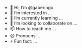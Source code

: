 - 👋 Hi, I’m @gaberingo
- 👀 I’m interested in ...
- 🌱 I’m currently learning ...
- 💞️ I’m looking to collaborate on ...
- 📫 How to reach me ...
- 😄 Pronouns: ...
- ⚡ Fun fact: ...

<!---
gaberingo/gaberingo is a ✨ special ✨ repository because its `README.md` (this file) appears on your GitHub profile.
You can click the Preview link to take a look at your changes.
--->
